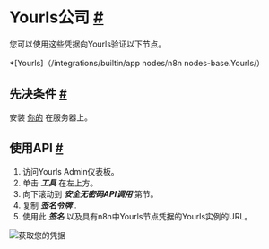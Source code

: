 


 Yourls公司
 [#](#yourls "永久链接")
=======================================



 您可以使用这些凭据向Yourls验证以下节点。
 


*[Yourls]（/integrations/builtin/app nodes/n8n nodes-base.Yourls/）



 先决条件
 [#](#先决条件 "永久链接")
-----------------------------------------------------



 安装
 [你的](https://github.com/YOURLS/YOURLS) 
 在服务器上。
 



 使用API
 [#](#使用api "永久链接")
---------------------------------------------


1. 访问Yourls Admin仪表板。
2. 单击
 ***工具***
 在左上方。
3. 向下滚动到
 ***安全无密码API调用***
 第节。
4. 复制
 ***签名令牌***
 .
5. 使用此
 ***签名***
 以及具有n8n中Yourls节点凭据的Yourls实例的URL。



![获取您的凭据](https://d33wubrfki0l68.cloudfront.net/5476f1bbed6d841cbe90df61a3fb59f250ee2577/f6f7d/_images/integrations/builtin/credentials/yourls/using-api.gif)





